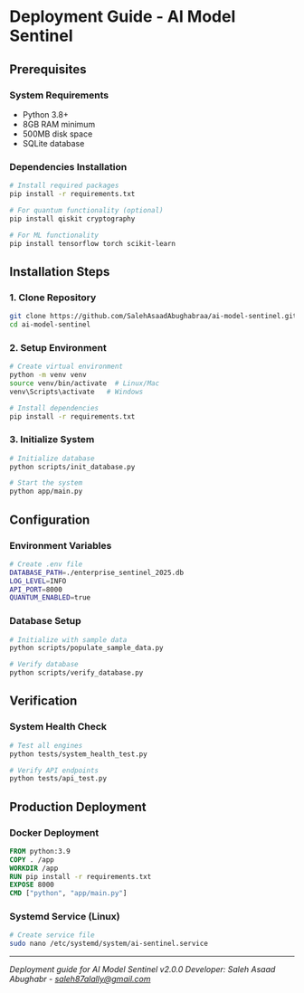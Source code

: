 # Deployment Guide - AI Model Sentinel

## Prerequisites

### System Requirements
- Python 3.8+
- 8GB RAM minimum
- 500MB disk space
- SQLite database

### Dependencies Installation
```bash
# Install required packages
pip install -r requirements.txt

# For quantum functionality (optional)
pip install qiskit cryptography

# For ML functionality
pip install tensorflow torch scikit-learn
```

## Installation Steps

### 1. Clone Repository
```bash
git clone https://github.com/SalehAsaadAbughabraa/ai-model-sentinel.git
cd ai-model-sentinel
```

### 2. Setup Environment
```bash
# Create virtual environment
python -m venv venv
source venv/bin/activate  # Linux/Mac
venv\Scripts\activate   # Windows

# Install dependencies
pip install -r requirements.txt
```

### 3. Initialize System
```bash
# Initialize database
python scripts/init_database.py

# Start the system
python app/main.py
```

## Configuration

### Environment Variables
```bash
# Create .env file
DATABASE_PATH=./enterprise_sentinel_2025.db
LOG_LEVEL=INFO
API_PORT=8000
QUANTUM_ENABLED=true
```

### Database Setup
```bash
# Initialize with sample data
python scripts/populate_sample_data.py

# Verify database
python scripts/verify_database.py
```

## Verification

### System Health Check
```bash
# Test all engines
python tests/system_health_test.py

# Verify API endpoints
python tests/api_test.py
```

## Production Deployment

### Docker Deployment
```dockerfile
FROM python:3.9
COPY . /app
WORKDIR /app
RUN pip install -r requirements.txt
EXPOSE 8000
CMD ["python", "app/main.py"]
```

### Systemd Service (Linux)
```bash
# Create service file
sudo nano /etc/systemd/system/ai-sentinel.service
```

---

*Deployment guide for AI Model Sentinel v2.0.0*
*Developer: Saleh Asaad Abughabr - saleh87alally@gmail.com*
